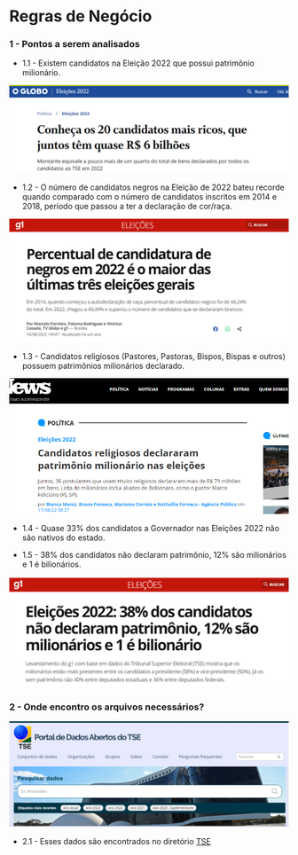 # Regras de Negócio

### 1 - Pontos a serem analisados


* 1.1 - Existem candidatos na Eleição 2022 que possui patrimônio milionário.

![Image](imagens/caso_01.png)

* 1.2 - O número de candidatos negros na Eleição de 2022 bateu recorde quando comparado com o número de candidatos inscritos em 2014 e 2018, período que passou a ter a declaração de cor/raça.

![Image](imagens/caso_02.png)

* 1.3 - Candidatos religiosos (Pastores, Pastoras, Bispos, Bispas e outros) possuem patrimônios milionários declarado.

![Image](imagens/caso_03.png)

* 1.4 - Quase 33% dos candidatos a Governador nas Eleições 2022 não são nativos do estado.

* 1.5 - 38% dos candidatos não declaram patrimônio, 12% são milionários e 1 é bilionários.

![Image](imagens/caso_05.png)

### 2 - Onde encontro os arquivos necessários?

![Image](imagens/tse.png)

* 2.1 - Esses dados são encontrados no diretório [TSE](https://dadosabertos.tse.jus.br/)